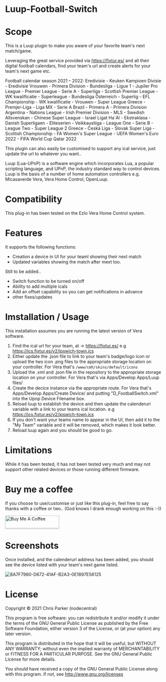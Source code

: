 # Luup-Football-Switch

# Scope

This is a Luup plugin to make you aware of your favorite team's next match/game.

Leveraging the great service provided via https://fixtur.es/ and all their digital football calendars, find your team's url and create alerts for your team's next game etc.

Football calendar season 2021 – 2022: Eredivisie - Keuken Kampioen Divisie - Eredivisie Vrouwen - Primera Division - Bundesliga - Ligue 1 - Jupiler Pro League - Premier League - Serie A - Superliga - Scottish Premier League - WK kwalificatie - Superleague - Bundesliga Österreich - Superlig - EFL Championship - WK kwalificatie - Vrouwen - Super League Greece - Premjer-Liga - Liga MX - Serie A Brazil - Primera A - Primera Division Argentina - Nations League - Irish Premier Division - MLS - Swedish Allsvenskan - Chinese Super League - Israel Ligat Ha`Al - Ekstraklasa - Danish Superligaen - Eliteserien - Veikkausliiga - League One - Serie B - League Two - Super League 2 Greece - Česká Liga - Slovak Super Liga - Scottish Championship - FA Women's Super League - UEFA Women's Euro 2022 - FIFA World Cup Qatar 2022

This plugin can also easily be customised to support any ical service, just update the url to whatever you want..

Luup (Lua-UPnP) is a software engine which incorporates Lua, a popular scripting language, and UPnP, the industry standard way to control devices. Luup is the basis of a number of home automation controllers e.g. Micasaverde Vera, Vera Home Control, OpenLuup.

# Compatibility

This plug-in has been tested on the Ezlo Vera Home Control system.

# Features

It supports the following functions:

* Creation a device in UI for your teaml showing their next match
* Updated variables showing the match after mext too.

Still to be added..

* Switch function to be turned on/off
* Ability to add multiple icals
* Add an offset capability so you can get notifications in advance
* other fixes/updates

# Imstallation / Usage

This installation assumes you are running the latest version of Vera software.

1. Find the ical url for your team, at -> https://fixtur.es/ e.g https://ics.fixtur.es/v2/ipswich-town.ics
2. Either update the .json file to link to your team's badge/logo icon or upload the two icon .png files to the appropriate storage location on your controller. For Vera that's `/www/cmh/skins/default/icons`
3. Upload the .xml and .json file in the repository to the appropriate storage location on your controller. For Vera that's via Apps/Develop Apps/Luup files/
4. Create the decice instance via the appropriate route. For Vera that's Apps/Develop Apps/Create Device/ and putting "D_FootballSwitch.xml" into the Upnp Device Filename box. 
5. Reload luup to establish the device and then update the calenderuri variable with a link to your teams ical location. e.g https://ics.fixtur.es/v2/ipswich-town.ics
6. If you don't want your teams name to appear in the UI, then add it to the "My Team" variable and it will be removed, which makes it look better.
7. Reload luup again and you should be good to go.

# Limitations

While it has been tested, it has not been tested very much and may not support other related devices or those running different firmware.

# Buy me a coffee

If you choose to use/customise or just like this plug-in, feel free to say thanks with a coffee or two.. 
(God knows I drank enough working on this :-)) 

<a href="https://www.paypal.me/nodezero" target="_blank"><img src="https://www.buymeacoffee.com/assets/img/custom_images/orange_img.png" alt="Buy Me A Coffee" style="height: 41px !important;width: 174px !important;box-shadow: 0px 3px 2px 0px rgba(190, 190, 190, 0.5) !important;-webkit-box-shadow: 0px 3px 2px 0px rgba(190, 190, 190, 0.5) !important;" ></a>

# Screenshots

Once installed, and the calenderurl address has been added, you should see the device listed with your team's next game listed.

![8A7F7980-D672-41AF-B2A3-0E1897E56125](https://user-images.githubusercontent.com/4349292/148358948-a92b3e7c-d293-4727-967b-e8bf38a17298.jpeg)

# License

Copyright © 2021 Chris Parker (nodecentral)

This program is free software: you can redistribute it and/or modify it under the terms of the GNU General Public License as published by the Free Software Foundation, either version 3 of the License, or (at your option) any later version.

This program is distributed in the hope that it will be useful, but WITHOUT ANY WARRANTY; without even the implied warranty of MERCHANTABILITY or FITNESS FOR A PARTICULAR PURPOSE. See the GNU General Public License for more details.

You should have received a copy of the GNU General Public License along with this program. If not, see http://www.gnu.org/licenses
